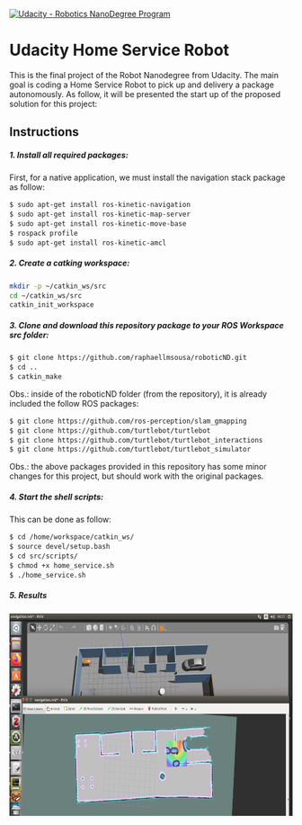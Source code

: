 [![Udacity - Robotics NanoDegree Program](https://s3-us-west-1.amazonaws.com/udacity-robotics/Extra+Images/RoboND_flag.png)](https://www.udacity.com/robotics)

# Udacity Home Service Robot 

This is the final project of the Robot Nanodegree from Udacity. The main goal is coding a Home Service Robot to pick up and delivery a package autonomously. As follow, it will be presented the start up of the proposed solution for this project:

## Instructions

##### 1. Install all required packages:

First, for a native application, we must install the navigation stack package as follow:

``` bash
$ sudo apt-get install ros-kinetic-navigation
$ sudo apt-get install ros-kinetic-map-server
$ sudo apt-get install ros-kinetic-move-base
$ rospack profile
$ sudo apt-get install ros-kinetic-amcl
```

##### 2. Create a catking workspace:

```sh
mkdir -p ~/catkin_ws/src
cd ~/catkin_ws/src
catkin_init_workspace
```

##### 3. Clone and download this repository package to your ROS Workspace src folder:

```sh
$ git clone https://github.com/raphaellmsousa/roboticND.git 
$ cd ..
$ catkin_make
```

Obs.: inside of the roboticND folder (from the repository), it is already included the follow ROS packages:

```sh
$ git clone https://github.com/ros-perception/slam_gmapping
$ git clone https://github.com/turtlebot/turtlebot
$ git clone https://github.com/turtlebot/turtlebot_interactions
$ git clone https://github.com/turtlebot/turtlebot_simulator
```

Obs.: the above packages provided in this repository has some minor changes for this project, but should work with the original packages.

##### 4. Start the shell scripts:

This can be done as follow:

```sh
$ cd /home/workspace/catkin_ws/
$ source devel/setup.bash
$ cd src/scripts/
$ chmod +x home_service.sh
$ ./home_service.sh
```

##### 5. Results

<p align="center">
    <img src="./figs/project5.png" width="1200" height="360" title="Home Service Robot">
</p> 





